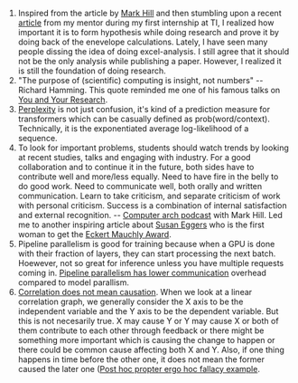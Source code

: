 
1. Inspired from the article by [Mark Hill](https://www.sigarch.org/increasing-your-research-impact/) and then stumbling upon a recent [article](https://medium.com/@nidhibits224/multi-query-attention-speeding-ai-ad8fa1626b82) from my mentor during my first internship at TI, I realized how important it is to form hypothesis while doing research and prove it by doing back of the enevelope calculations. Lately, I have seen many people dissing the idea of doing excel-analysis. I still agree that it should not be the only analysis while publishing a paper. However, I realized it is still the foundation of doing research.
2. "The purpose of (scientific) computing is insight, not numbers" -- Richard Hamming. This quote reminded me one of his famous talks on [You and Your Research](https://www.cs.virginia.edu/~robins/YouAndYourResearch.html).
3. [Perplexity](https://huggingface.co/transformers/v3.3.1/perplexity.html) is not just confusion, it's kind of a prediction measure for transformers which can be casually defined as prob(word/context). Technically, it is the exponentiated average log-likelihood of a sequence.
4. To look for important problems, students should watch trends by looking at recent studies, talks and engaging with industry. For a good collaboration and to continue it in the future, both sides have to contribute well and more/less equally. Need to have fire in the belly to do good work. Need to communicate well, both orally and written communication. Learn to take criticism, and separate criticism of work with personal criticism. Success is a combination of internal satisfaction and external recognition. -- [Computer arch podcast](https://www.podbean.com/ew/pb-zdv2g-fd542d) with Mark Hill. Led me to another inspiring article about [Susan Eggers](https://www.computer.org/publications/tech-news/events/susan-eggers-computer-architect-pioneer-professor) who is the first woman to get the [Eckert Mauchly Award](https://awards.acm.org/eckert-mauchly).
5. Pipeline parallelism is good for training because when a GPU is done with their fraction of layers, they can start processing the next batch. Hoewever, not so great for inference unless you have multiple requests coming in. [Pipeline parallelism has lower communication](https://kipp.ly/blog/transformer-inference-arithmetic/#:~:text=A%20pipeline%20parallel,number%20of%20accelerators.) overhead compared to model parallism.
6. [Correlation does not mean causation](https://youtu.be/YAAHJm1pi1E). When we look at a linear correlation graph, we generally consider the X axis to be the independent variable and the Y axis to be the dependent variable. But this is not necesarily true. X may cause Y or Y may cause X or both of them contribute to each other through feedback or there might be something more important which is causing the change to happen or there could be common cause affecting both X and Y. Also, if one thing happens in time before the other one, it does not mean the former caused the later one ([Post hoc propter ergo hoc fallacy example](https://xkcd.com/925/).
